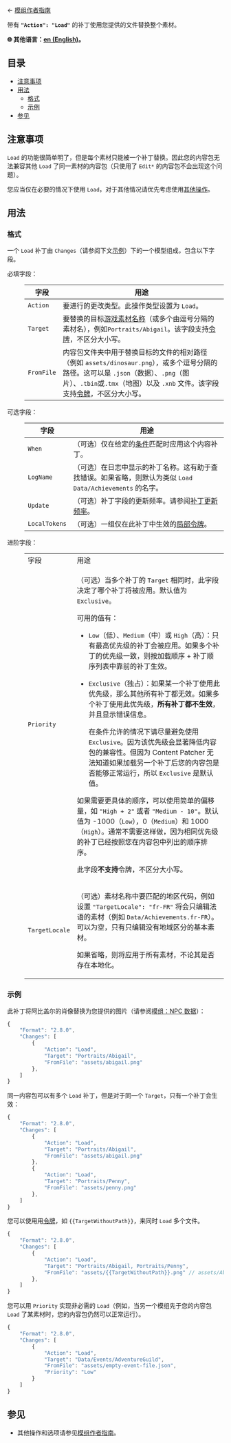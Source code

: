 ﻿← [模组作者指南](../author-guide.md)

带有 **`"Action": "Load"`** 的补丁使用您提供的文件替换整个素材。

**🌐 其他语言：[en (English)](../../author-guide/action-load.md)。**

## 目录
* [注意事项](#caveats)
* [用法](#usage)
  * [格式](#format)
  * [示例](#examples)
* [参见](#see-also)

## 注意事项<a name="caveats"></a>
`Load` 的功能很简单明了，但是每个素材只能被一个补丁替换。因此您的内容包无法兼容其他 `Load` 了同一素材的内容包（只使用了 `Edit*` 的内容包不会出现这个问题）。

您应当仅在必要的情况下使用 `Load`，对于其他情况请优先考虑使用[其他操作](../author-guide.md#actions)。

## 用法<a name="usage"></a>
### 格式<a name="format"></a>
一个 `Load` 补丁由 `Changes`（请参阅下文[示例](#examples)）下的一个模型组成，包含以下字段。

<dl>
<dt>必填字段：</dt>
<dd>

字段       | 用途
--------- | -------
`Action`  | 要进行的更改类型。此操作类型设置为 `Load`。
`Target`  | 要替换的目标[游戏素材名称](../author-guide.md#what-is-an-asset)（或多个由逗号分隔的素材名），例如`Portraits/Abigail`。该字段支持[令牌](../author-guide.md#tokens)，不区分大小写。
`FromFile` | 内容包文件夹中用于替换目标的文件的相对路径（例如 `assets/dinosaur.png`），或多个逗号分隔的路径。这可以是 `.json`（数据）、`.png`（图片）、`.tbin`或`.tmx`（地图）以及 `.xnb` 文件。该字段支持[令牌](../author-guide.md#tokens)，不区分大小写。

</dd>
<dt>可选字段：</dt>
<dd>

字段       | 用途
--------- | -------
`When`        | （可选）仅在给定的[条件](../author-guide.md#conditions)匹配时应用这个内容补丁。
`LogName`     | （可选）在日志中显示的补丁名称。这有助于查找错误。如果省略，则默认为类似 `Load Data/Achievements` 的名字。
`Update`      | （可选）补丁字段的更新频率。请参阅[补丁更新频率](../author-guide.md#update-rate)。
`LocalTokens` | （可选）一组仅在此补丁中生效的[局部令牌](../author-guide/tokens.md#local-tokens)。

</dd>
<dt>进阶字段：</dt>
<dd>

<table>
  <tr>
    <td>字段</td>
    <td>用途</td>
  </tr>
  <tr>
  <td><code>Priority</code></td>
    <td>

（可选）当多个补丁的 `Target` 相同时，此字段决定了哪个补丁将被应用。默认值为 `Exclusive`。

可用的值有：

* `Low`（低）、`Medium`（中）或 `High`（高）：只有最高优先级的补丁会被应用。如果多个补丁的优先级一致，则按加载顺序 + 补丁顺序列表中靠前的补丁生效。
* `Exclusive`（独占）：如果某一个补丁使用此优先级，那么其他所有补丁都无效。如果多个补丁使用此优先级，**所有补丁都不生效**，并且显示错误信息。

  在条件允许的情况下请尽量避免使用 `Exclusive`。因为该优先级会显著降低内容包的兼容性。但因为 Content Patcher 无法知道如果加载另一个补丁后您的内容包是否能够正常运行，所以 `Exclusive` 是默认值。

如果需要更具体的顺序，可以使用简单的偏移量，如 `"High + 2"` 或者 `"Medium - 10"`。默认值为 -1000（`Low`），0（`Medium`）和 1000（`High`）。通常不需要这样做，因为相同优先级的补丁已经按照您在内容包中列出的顺序排序。

此字段**不支持**令牌，不区分大小写。

  </tr>
  <tr>
  <td><code>TargetLocale</code></td>
  <td>

（可选）素材名称中要匹配的地区代码，例如设置 `"TargetLocale": "fr-FR"` 将会只编辑法语的素材（例如 `Data/Achievements.fr-FR`）。可以为空，只有只编辑没有地域区分的基本素材。

如果省略，则将应用于所有素材，不论其是否存在本地化。

</td>
</table>
</dd>
</dl>

### 示例<a name="examples"></a>
此补丁将阿比盖尔的肖像替换为您提供的图片（请参阅[模组：NPC 数据](https://zh.stardewvalleywiki.com/模组:NPC数据)）：
```js
{
    "Format": "2.8.0",
    "Changes": [
        {
            "Action": "Load",
            "Target": "Portraits/Abigail",
            "FromFile": "assets/abigail.png"
        },
    ]
}
```

同一内容包可以有多个 `Load` 补丁，但是对于同一个 `Target`，只有一个补丁会生效：
```js
{
    "Format": "2.8.0",
    "Changes": [
        {
            "Action": "Load",
            "Target": "Portraits/Abigail",
            "FromFile": "assets/abigail.png"
        },
        {
            "Action": "Load",
            "Target": "Portraits/Penny",
            "FromFile": "assets/penny.png"
        },
    ]
}
```

您可以使用用[令牌](../author-guide.md#tokens)，如 `{{TargetWithoutPath}}`，来同时 `Load` 多个文件。
```js
{
    "Format": "2.8.0",
    "Changes": [
        {
            "Action": "Load",
            "Target": "Portraits/Abigail, Portraits/Penny",
            "FromFile": "assets/{{TargetWithoutPath}}.png" // assets/Abigail.png, assets/Penny.png
        },
    ]
}
```

您可以用 `Priority` 实现非必需的 `Load`（例如，当另一个模组先于您的内容包 `Load` 了某素材时，您的内容包仍然可以正常运行）。
```js
{
    "Format": "2.8.0",
    "Changes": [
        {
            "Action": "Load",
            "Target": "Data/Events/AdventureGuild",
            "FromFile": "assets/empty-event-file.json",
            "Priority": "Low"
        }
    ]
}
```

## 参见<a name="see-also"></a>
* 其他操作和选项请参见[模组作者指南](../author-guide.md)。
